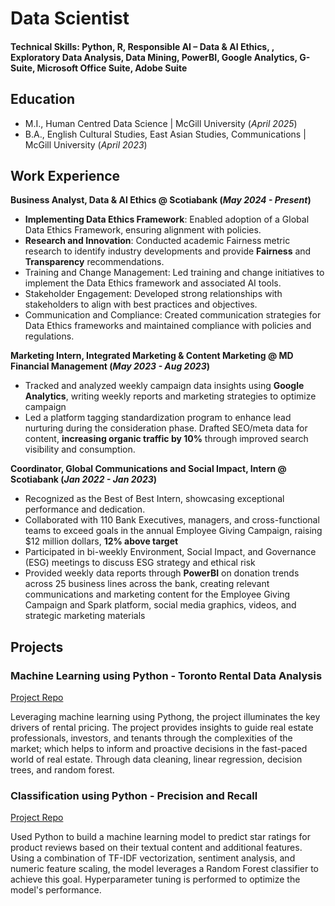 # Data Scientist

#### Technical Skills: Python, R, Responsible AI – Data & AI Ethics, , Exploratory Data Analysis, Data Mining, PowerBI, Google Analytics, G-Suite, Microsoft Office Suite, Adobe Suite


## Education
- M.I., Human Centred Data Science	| McGill University (_April 2025_)	 			        		
- B.A., English Cultural Studies, East Asian Studies, Communications | McGill University (_April 2023_)

## Work Experience
**Business Analyst, Data & AI Ethics @ Scotiabank (_May 2024 - Present_)**
- **Implementing Data Ethics Framework**: Enabled adoption of a Global Data Ethics Framework, ensuring alignment with policies.
-	**Research and Innovation**: Conducted academic Fairness metric research to identify industry developments and provide **Fairness** and **Transparency** recommendations.
-	Training and Change Management: Led training and change initiatives to implement the Data Ethics framework and associated AI tools.
-	Stakeholder Engagement: Developed strong relationships with stakeholders to align with best practices and objectives.
-	Communication and Compliance: Created communication strategies for Data Ethics frameworks and maintained compliance with policies and regulations.

**Marketing Intern, Integrated Marketing & Content Marketing @ MD Financial Management (_May 2023 - Aug 2023_)**
- Tracked and analyzed weekly campaign data insights using **Google Analytics**, writing weekly reports and marketing strategies to optimize campaign
-	Led a platform tagging standardization program to enhance lead nurturing during the consideration phase. Drafted SEO/meta data for content, **increasing organic traffic by 10%** through improved search visibility and consumption.

**Coordinator, Global Communications and Social Impact, Intern @ Scotiabank (_Jan 2022 - Jan 2023_)**
-	Recognized as the Best of Best Intern, showcasing exceptional performance and dedication.
-	Collaborated with 110 Bank Executives, managers, and cross-functional teams to exceed goals in the annual Employee Giving Campaign, raising $12 million dollars, **12% above target**
-	Participated in bi-weekly Environment, Social Impact, and Governance (ESG) meetings to discuss ESG strategy and ethical risk
-	Provided weekly data reports through **PowerBI** on donation trends across 25 business lines across the bank, creating relevant communications and marketing content for the Employee Giving Campaign and Spark platform, social media graphics, videos, and strategic marketing materials


## Projects
### Machine Learning using Python - Toronto Rental Data Analysis 
[Project Repo](https://github.com/rosaseolee/portfolio/tree/main/ML_KIJIJI)

Leveraging machine learning using Pythong, the project illuminates the key drivers of rental pricing. The project provides insights to guide real estate professionals, investors, and tenants through the complexities of the market; which helps to inform and proactive decisions in the fast-paced world of real estate. Through data cleaning, linear regression, decision trees, and random forest. 

### Classification using Python - Precision and Recall
[Project Repo](https://github.com/rosaseolee/portfolio/tree/main/Classification_Python)

Used Python to build a machine learning model to predict star ratings for product reviews based on their textual content and additional features. Using a combination of TF-IDF vectorization, sentiment analysis, and numeric feature scaling, the model leverages a Random Forest classifier to achieve this goal. Hyperparameter tuning is performed to optimize the model's performance.

